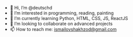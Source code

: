 - 👋 Hi, I’m @deutschd
- 👀 I’m interested in programming, reading, painting
- 🌱 I’m currently learning Python, HTML, CSS, JS, ReactJS
- 💞️ I’m looking to collaborate on advanced projects
- 📫 How to reach me: ismailovshakhzod@gmail.com

<!---
deutschd/deutschd is a ✨ special ✨ repository because its `README.md` (this file) appears on your GitHub profile.
You can click the Preview link to take a look at your changes.
--->
